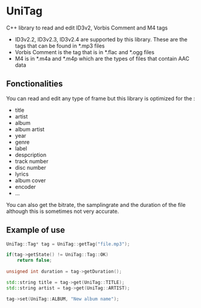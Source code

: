 # UniTag
C++ library to read and edit ID3v2, Vorbis Comment and M4 tags
- ID3v2.2, ID3v2.3, ID3v2.4 are supported by this library. These are the tags that can be found in *.mp3 files
- Vorbis Comment is the tag that is in *.flac and *.ogg files
- M4 is in *.m4a and *.m4p which are the types of files that contain AAC data

## Fonctionalities
You can read and edit any type of frame but this library is optimized for the :
- title
- artist
- album
- album artist
- year
- genre
- label
- despcription
- track number
- disc number
- lyrics
- album cover
- encoder
- ...

You can also get the bitrate, the samplingrate and the duration of the file although this is sometimes not very accurate.

## Example of use
```C++
UniTag::Tag* tag = UniTag::getTag("file.mp3");

if(tag->getState() != UniTag::Tag::OK)
    return false;
    
unsigned int duration = tag->getDuration();

std::string title = tag->get(UniTag::TITLE);
std::string artist = tag->get(UniTag::ARTIST);

tag->set(UniTag::ALBUM, "New album name");
```
